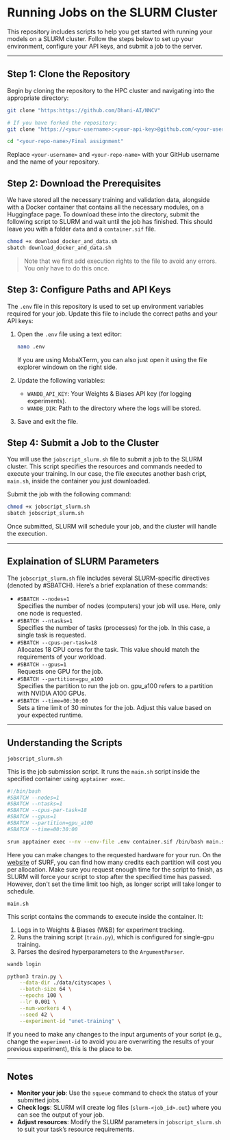 # Running Jobs on the SLURM Cluster  

This repository includes scripts to help you get started with running your models on a SLURM cluster. Follow the steps below to set up your environment, configure your API keys, and submit a job to the server.  

---

## Step 1: Clone the Repository  

Begin by cloning the repository to the HPC cluster and navigating into the appropriate directory:  

```bash
git clone "https:https://github.com/Dhani-AI/NNCV"

# If you have forked the repository:
git clone "https://<your-username>:<your-api-key>@github.com/<your-username>/<your-repo-name>"

cd "<your-repo-name>/Final assignment"
```
Replace `<your-username>` and `<your-repo-name>` with your GitHub username and the name of your repository.

## Step 2: Download the Prerequisites

We have stored all the necessary training and validation data, alongside with a Docker container that contains all the necessary modules, on a Huggingface page. To download these into the directory, submit the following script to SLURM and wait until the job has finished. This should leave you with a folder `data` and a `container.sif` file.

```bash
chmod +x download_docker_and_data.sh
sbatch download_docker_and_data.sh
```

> Note that we first add execution rights to the file to avoid any errors. You only have to do this once.

## Step 3: Configure Paths and API Keys

The `.env` file in this repository is used to set up environment variables required for your job. Update this file to include the correct paths and your API keys:

1. Open the `.env` file using a text editor:

   ```bash
   nano .env
   ```

   If you are using MobaXTerm, you can also just open it using the file explorer windown on the right side.

2. Update the following variables:

   - `WANDB_API_KEY`: Your Weights & Biases API key (for logging experiments).
   - `WANDB_DIR`: Path to the directory where the logs will be stored.

3. Save and exit the file.

## Step 4: Submit a Job to the Cluster

You will use the `jobscript_slurm.sh` file to submit a job to the SLURM cluster. This script specifies the resources and commands needed to execute your training. In our case, the file executes another bash cript, `main.sh`, inside the container you just downloaded.

Submit the job with the following command:

```bash
chmod +x jobscript_slurm.sh
sbatch jobscript_slurm.sh
```

Once submitted, SLURM will schedule your job, and the cluster will handle the execution.

---

## Explaination of SLURM Parameters

The `jobscript_slurm.sh` file includes several SLURM-specific directives (denoted by #SBATCH). Here’s a brief explanation of these commands:

- `#SBATCH --nodes=1`  
   Specifies the number of nodes (computers) your job will use. Here, only one node is requested.
- `#SBATCH --ntasks=1`  
   Specifies the number of tasks (processes) for the job. In this case, a single task is requested.
- `#SBATCH --cpus-per-task=18`  
   Allocates 18 CPU cores for the task. This value should match the requirements of your workload.
- `#SBATCH --gpus=1`  
   Requests one GPU for the job.
- `#SBATCH --partition=gpu_a100`  
   Specifies the partition to run the job on. gpu_a100 refers to a partition with NVIDIA A100 GPUs.
- `#SBATCH --time=00:30:00`  
   Sets a time limit of 30 minutes for the job. Adjust this value based on your expected runtime.

---

## Understanding the Scripts

`jobscript_slurm.sh`

This is the job submission script. It runs the `main.sh` script inside the specified container using `apptainer exec`.

```bash
#!/bin/bash  
#SBATCH --nodes=1  
#SBATCH --ntasks=1  
#SBATCH --cpus-per-task=18  
#SBATCH --gpus=1  
#SBATCH --partition=gpu_a100  
#SBATCH --time=00:30:00  

srun apptainer exec --nv --env-file .env container.sif /bin/bash main.sh
```

Here you can make changes to the requested hardware for your run. On the [website](https://servicedesk.surf.nl/wiki/display/WIKI/Snellius+partitions+and+accounting) of SURF, you can find how many credits each partition will cost you per allocation. Make sure you request enough time for the script to finish, as SLURM will force your script to stop after the specified time has passed. However, don't set the time limit too high, as longer script will take longer to schedule.

`main.sh`

This script contains the commands to execute inside the container. It:

1. Logs in to Weights & Biases (W&B) for experiment tracking.
2. Runs the training script (`train.py`), which is configured for single-gpu training.
3. Parses the desired hyperparameters to the `ArgumentParser`.

```bash
wandb login

python3 train.py \
    --data-dir ./data/cityscapes \
    --batch-size 64 \
    --epochs 100 \
    --lr 0.001 \
    --num-workers 4 \
    --seed 42 \
    --experiment-id "unet-training" \
```

If you need to make any changes to the input arguments of your script (e.g., change the `experiment-id` to avoid you are overwriting the results of your previous experiment), this is the place to be.

---

## Notes

- **Monitor your job**: Use the `squeue` command to check the status of your submitted jobs.
- **Check logs**: SLURM will create log files (`slurm-<job_id>.out`) where you can see the output of your job.
- **Adjust resources**: Modify the SLURM parameters in `jobscript_slurm.sh` to suit your task’s resource requirements.